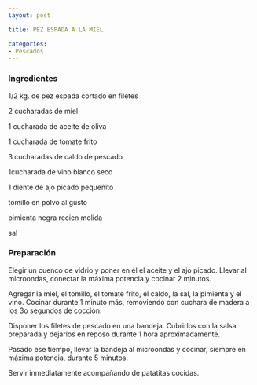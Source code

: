 ```yaml
---
layout: post

title: PEZ ESPADA A LA MIEL

categories:
- Pescados
---
```

<h3>Ingredientes</h3>
1/2 kg. de pez espada cortado en filetes

2 cucharadas de miel

1 cucharada de aceite de oliva

1 cucharada de tomate frito

3 cucharadas de caldo de pescado

1cucharada de vino blanco seco

1 diente de ajo picado pequeñito

tomillo en polvo al gusto

pimienta negra recien molida

sal

<h3>Preparación</h3>
Elegir un cuenco de vidrio y poner en él el aceite y el ajo picado. Llevar al microondas, conectar la máxima potencia y cocinar 2 minutos.

Agregar la miel, el tomillo, el tomate frito, el caldo, la sal, la pimienta y el vino. Cocinar durante 1 minuto más, removiendo con cuchara de madera a los 3o segundos de cocción.

Disponer los filetes de pescado en una bandeja. Cubrirlos con la salsa preparada y dejarlos en reposo durante 1 hora aproximadamente.

Pasado ese tiempo, llevar la bandeja al microondas y cocinar, siempre en máxima potencia, durante 5 minutos.

Servir inmediatamente acompañando de patatitas cocidas.
